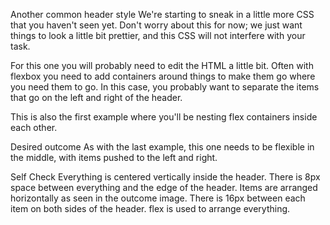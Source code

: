 Another common header style
We're starting to sneak in a little more CSS that you haven't seen yet. Don't worry about this for now; we just want things to look a little bit prettier, and this CSS will not interfere with your task.

For this one you will probably need to edit the HTML a little bit. Often with flexbox you need to add containers around things to make them go where you need them to go. In this case, you probably want to separate the items that go on the left and right of the header.

This is also the first example where you'll be nesting flex containers inside each other.

Desired outcome
As with the last example, this one needs to be flexible in the middle, with items pushed to the left and right.



Self Check
Everything is centered vertically inside the header.
There is 8px space between everything and the edge of the header.
Items are arranged horizontally as seen in the outcome image.
There is 16px between each item on both sides of the header.
flex is used to arrange everything.